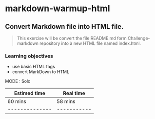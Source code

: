 # markdown-warmup-html

## Convert Markdown file into HTML file.

>This exercise will be convert the file README.md form Challenge-markdown repository into à new HTML file named index.html.

### Learning objectives

* use basic HTML tags
* convert MarkDown to HTML

MODE : Solo

| Estimed time | Real time |
|--------------|-----------|
|60 mins       |58 mins    |
|--------------|-----------|
